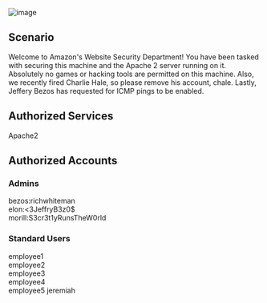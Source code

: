 ![image](https://user-images.githubusercontent.com/53065122/183134574-0ea5b2e1-6625-42ed-8b09-9f2009f144e6.png)

## Scenario
Welcome to Amazon's Website Security Department! You have been tasked with securing this machine and the Apache 2 server running on it. Absolutely no games or hacking tools are permitted on this machine. Also, we recently fired Charlie Hale, so please remove his account, chale. Lastly, Jeffery Bezos has requested for ICMP pings to be enabled.

## Authorized Services
Apache2

## Authorized Accounts
### Admins
bezos:richwhiteman  
elon:<3JeffryB3z0$  
morill:S3cr3t1yRunsTheW0rld  
### Standard Users  
employee1  
employee2  
employee3  
employee4  
employee5
jeremiah  
